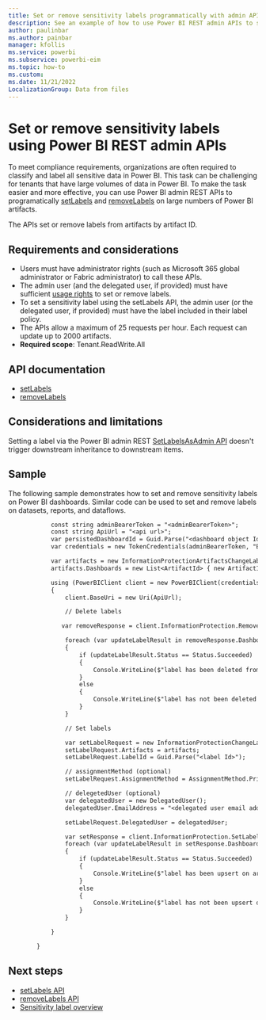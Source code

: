 ```yaml
---
title: Set or remove sensitivity labels programmatically with admin APIs
description: See an example of how to use Power BI REST admin APIs to set or remove sensitivity labels on Power BI artifacts.
author: paulinbar
ms.author: painbar
manager: kfollis
ms.service: powerbi
ms.subservice: powerbi-eim
ms.topic: how-to
ms.custom:
ms.date: 11/21/2022
LocalizationGroup: Data from files
---
```

# Set or remove sensitivity labels using Power BI REST admin APIs

To meet compliance requirements, organizations are often required to classify and label all sensitive data in Power BI. This task can be challenging for tenants that have large volumes of data in Power BI. To make the task easier and more effective, you can use Power BI admin REST APIs to programatically [setLabels](/rest/api/power-bi/admin/information-protection-set-labels-as-admin) and [removeLabels](/rest/api/power-bi/admin/information-protection-remove-labels-as-admin) on large numbers of Power BI artifacts.

The APIs set or remove labels from artifacts by artifact ID.

## Requirements and considerations

* Users must have administrator rights (such as Microsoft 365 global administrator or Fabric administrator) to call these APIs.
* The admin user (and the delegated user, if provided) must have sufficient [usage rights](/azure/information-protection/configure-usage-rights) to set or remove labels.
* To set a sensitivity label using the setLabels API, the admin user (or the delegated user, if provided) must have the label included in their label policy.
* The APIs allow a maximum of 25 requests per hour. Each request can update up to 2000 artifacts.
* **Required scope**: Tenant.ReadWrite.All

## API documentation

* [setLabels](/rest/api/power-bi/admin/information-protection-set-labels-as-admin)
* [removeLabels](/rest/api/power-bi/admin/information-protection-remove-labels-as-admin)

## Considerations and limitations

Setting a label via the Power BI admin REST [SetLabelsAsAdmin API](/rest/api/power-bi/admin/information-protection-set-labels-as-admin) doesn't trigger downstream inheritance to downstream items.

## Sample

The following sample demonstrates how to set and remove sensitivity labels on Power BI dashboards. Similar code can be used to set and remove labels on datasets, reports, and dataflows.

```rest
            const string adminBearerToken = "<adminBearerToken>";
            const string ApiUrl = "<api url>";
            var persistedDashboardId = Guid.Parse("<dashboard object Id>");
            var credentials = new TokenCredentials(adminBearerToken, "Bearer");

            var artifacts = new InformationProtectionArtifactsChangeLabel();
            artifacts.Dashboards = new List<ArtifactId> { new ArtifactId(id: persistedDashboardId) };

            using (PowerBIClient client = new PowerBIClient(credentials))
            {
                client.BaseUri = new Uri(ApiUrl);

                // Delete labels

               var removeResponse = client.InformationProtection.RemoveLabelsAsAdmin(artifacts);

                foreach (var updateLabelResult in removeResponse.Dashboards)
                {
                    if (updateLabelResult.Status == Status.Succeeded)
                    {
                        Console.WriteLine($"label has been deleted from artifact {updateLabelResult.Id}");
                    }
                    else
                    {
                        Console.WriteLine($"label has not been deleted from artifact {updateLabelResult.Id}");
                    }
                }

                // Set labels

                var setLabelRequest = new InformationProtectionChangeLabelDetails();
                setLabelRequest.Artifacts = artifacts;
                setLabelRequest.LabelId = Guid.Parse("<label Id>");

                // assignmentMethod (optional)
                setLabelRequest.AssignmentMethod = AssignmentMethod.Priviledged;

                // delegetedUser (optional)
                var delegatedUser = new DelegatedUser();
                delegatedUser.EmailAddress = "<delegated user email address>";

                setLabelRequest.DelegatedUser = delegatedUser;

                var setResponse = client.InformationProtection.SetLabelsAsAdmin(setLabelRequest);
                foreach (var updateLabelResult in setResponse.Dashboards)
                {
                    if (updateLabelResult.Status == Status.Succeeded)
                    {
                        Console.WriteLine($"label has been upsert on artifact {updateLabelResult.Id}");
                    }
                    else
                    {
                        Console.WriteLine($"label has not been upsert on artifact {updateLabelResult.Id}");
                    }
                }

            }

        }
```

## Next steps

* [setLabels API](/rest/api/power-bi/admin/information-protection-set-labels-as-admin)
* [removeLabels API](/rest/api/power-bi/admin/information-protection-remove-labels-as-admin)
* [Sensitivity label overview](service-security-sensitivity-label-overview.md)